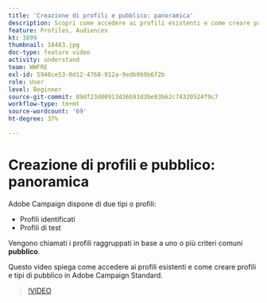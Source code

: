 ```yaml
---
title: 'Creazione di profili e pubblico: panoramica'
description: Scopri come accedere ai profili esistenti e come creare profili e tipi di pubblico.
feature: Profiles, Audiences
kt: 3899
thumbnail: 18463.jpg
doc-type: feature video
activity: understand
team: WWFRE
exl-id: 5948ce53-0d12-4768-912a-9edb0b9b6f2b
role: User
level: Beginner
source-git-commit: 89df23d00913d36b93d3be03b62c74320524f9c7
workflow-type: tm+mt
source-wordcount: '69'
ht-degree: 37%

---
```


# Creazione di profili e pubblico: panoramica

Adobe Campaign dispone di due tipi o profili:

* Profili identificati
* Profili di test

Vengono chiamati i profili raggruppati in base a uno o più criteri comuni **pubblico**.

Questo video spiega come accedere ai profili esistenti e come creare profili e tipi di pubblico in Adobe Campaign Standard.

>[!VIDEO](https://video.tv.adobe.com/v/18463/?quality=12&learn=on)
